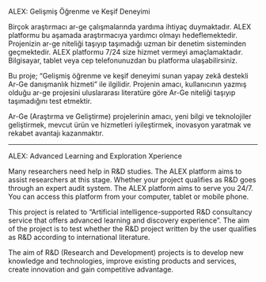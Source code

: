 ALEX: Gelişmiş Öğrenme ve Keşif Deneyimi

Birçok araştırmacı ar-ge çalışmalarında yardıma ihtiyaç duymaktadır. ALEX platformu bu aşamada araştırmacıya yardımcı olmayı hedeflemektedir. Projenizin ar-ge niteliği taşıyıp taşımadığı uzman bir denetim sisteminden geçmektedir. ALEX platformu 7/24 size hizmet vermeyi amaçlamaktadır. Bilgisayar, tablet veya cep telefonunuzdan bu platforma ulaşabilirsiniz. 

Bu proje; “Gelişmiş öğrenme ve keşif deneyimi sunan yapay zekâ destekli Ar-Ge danışmanlık hizmeti” ile ilgilidir. Projenin amacı, kullanıcının yazmış olduğu ar-ge projesini uluslararası literatüre göre Ar-Ge niteliği taşıyıp taşımadığını test etmektir.

Ar-Ge (Araştırma ve Geliştirme) projelerinin amacı, yeni bilgi ve teknolojiler geliştirmek, mevcut ürün ve hizmetleri iyileştirmek, inovasyon yaratmak ve rekabet avantajı kazanmaktır. 

--------------------------------------------------------------

ALEX: Advanced Learning and Exploration Xperience

Many researchers need help in R&D studies. The ALEX platform aims to assist researchers at this stage. Whether your project qualifies as R&D goes through an expert audit system. The ALEX platform aims to serve you 24/7. You can access this platform from your computer, tablet or mobile phone.

This project is related to “Artificial intelligence-supported R&D consultancy service that offers advanced learning and discovery experience”. The aim of the project is to test whether the R&D project written by the user qualifies as R&D according to international literature.

The aim of R&D (Research and Development) projects is to develop new knowledge and technologies, improve existing products and services, create innovation and gain competitive advantage.
